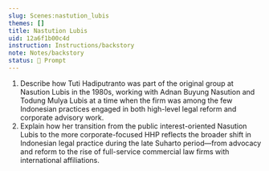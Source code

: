 ```yaml
---
slug: Scenes:nastution_lubis
themes: []
title: Nastution Lubis
uid: 12a6f1b00c4d
instruction: Instructions/backstory
note: Notes/backstory
status: 💬 Prompt
---
```

1. Describe how Tuti Hadiputranto was part of the original group at Nasution Lubis in the 1980s, working with Adnan Buyung Nasution and Todung Mulya Lubis at a time when the firm was among the few Indonesian practices engaged in both high-level legal reform and corporate advisory work.
3. Explain how her transition from the public interest-oriented Nasution Lubis to the more corporate-focused HHP reflects the broader shift in Indonesian legal practice during the late Suharto period—from advocacy and reform to the rise of full-service commercial law firms with international affiliations.
